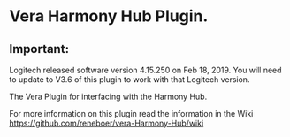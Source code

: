 # Vera Harmony Hub Plugin.

## Important: 
Logitech released software version 4.15.250 on Feb 18, 2019. You will need to update to V3.6 of this plugin to work with that Logitech version.

The Vera Plugin for interfacing with the Harmony Hub.

For more information on this plugin read the information in the Wiki https://github.com/reneboer/vera-Harmony-Hub/wiki

